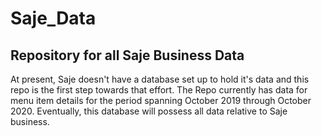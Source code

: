 # Saje_Data
## Repository for all Saje Business Data
At present, Saje doesn't have a database set up to hold it's data and this repo is the first step towards that effort. The Repo currently has data for menu item details for the period spanning October 2019 through October 2020.
Eventually, this database will possess all data relative to Saje business.
